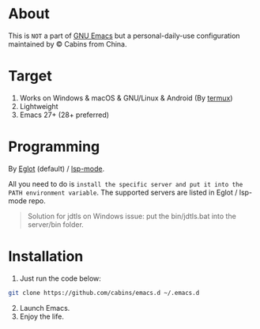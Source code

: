 # About

This is `NOT` a part of [GNU Emacs](https://www.gnu.org/software/emacs/) but a personal-daily-use configuration maintained by © Cabins from China.


# Target

1. Works on Windows & macOS & GNU/Linux & Android (By [termux](https://termux.com/))
2. Lightweight
3. Emacs 27+ (28+ preferred)

# Programming

By [Eglot](https://github.com/joaotavora/eglot) (default) / [lsp-mode](https://github.com/emacs-lsp/lsp-mode).

All you need to do is `install the specific server and put it into the PATH environment variable`. The supported servers are listed in Eglot / lsp-mode repo.

> Solution for jdtls on Windows issue: put the bin/jdtls.bat into the server/bin folder.

# Installation

1. Just run the code below:

```bash
git clone https://github.com/cabins/emacs.d ~/.emacs.d
```

2. Launch Emacs.
3. Enjoy the life.
